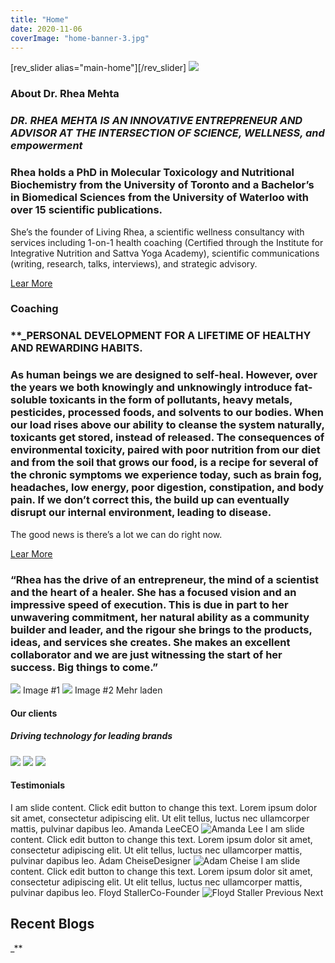 ```yaml
---
title: "Home"
date: 2020-11-06
coverImage: "home-banner-3.jpg"
---
```


\[rev\_slider alias="main-home"\]\[/rev\_slider\]  ![](images/qr2.jpg) 

### About Dr. Rhea Mehta

### **_DR. RHEA MEHTA IS AN INNOVATIVE ENTREPRENEUR AND ADVISOR AT THE INTERSECTION OF SCIENCE, WELLNESS, and empowerment_**

### Rhea holds a PhD in Molecular Toxicology and Nutritional Biochemistry from the University of Toronto and a Bachelor’s in Biomedical Sciences from the University of Waterloo with over 15 scientific publications.  
She’s the founder of Living Rhea, a scientific wellness consultancy with services including 1-on-1 health coaching (Certified through the Institute for Integrative Nutrition and Sattva Yoga Academy), scientific communications (writing, research, talks, interviews), and strategic advisory.

[Lear More](https://www.livingrhea.com/about/)

### Coaching

### **_PERSONAL DEVELOPMENT FOR A LIFETIME OF HEALTHY AND REWARDING HABITS.

### As human beings we are designed to self-heal. However, over the years we both knowingly and unknowingly introduce fat-soluble toxicants in the form of pollutants, heavy metals, pesticides, processed foods, and solvents to our bodies. When our load rises above our ability to cleanse the system naturally, toxicants get stored, instead of released. The consequences of environmental toxicity, paired with poor nutrition from our diet and from the soil that grows our food, is a recipe for several of the chronic symptoms we experience today, such as brain fog, headaches, low energy, poor digestion, constipation, and body pain. If we don’t correct this, the build up can eventually disrupt our internal environment, leading to disease.

The good news is there’s a lot we can do right now.

[Lear More](https://www.livingrhea.com/coaching/)

### “Rhea has the drive of an entrepreneur, the mind of a scientist and the heart of a healer. She has a focused vision and an impressive speed of execution. This is due in part to her unwavering commitment, her natural ability as a community builder and leader, and the rigour she brings to the products, ideas, and services she creates. She makes an excellent collaborator and we are just witnessing the start of her success. Big things to come.”

![](images/placeholder.png) [](https://www.liz.solutions/wp-content/plugins/elementor/assets/images/placeholder.png)Image #1 ![](images/placeholder.png) [](https://www.liz.solutions/wp-content/plugins/elementor/assets/images/placeholder.png)Image #2 Mehr laden

#### Our clients

##### Driving technology for leading brands

 ![](images/madrin.png) ![](images/bastil.png) ![](images/darkside.png)

#### Testimonials

 I am slide content. Click edit button to change this text. Lorem ipsum dolor sit amet, consectetur adipiscing elit. Ut elit tellus, luctus nec ullamcorper mattis, pulvinar dapibus leo. Amanda LeeCEO ![Amanda Lee](images/ava1.png) I am slide content. Click edit button to change this text. Lorem ipsum dolor sit amet, consectetur adipiscing elit. Ut elit tellus, luctus nec ullamcorper mattis, pulvinar dapibus leo. Adam CheiseDesigner ![Adam Cheise](images/ava2.png) I am slide content. Click edit button to change this text. Lorem ipsum dolor sit amet, consectetur adipiscing elit. Ut elit tellus, luctus nec ullamcorper mattis, pulvinar dapibus leo. Floyd StallerCo-Founder ![Floyd Staller](images/ava4.png) Previous Next

## Recent Blogs

_**
